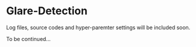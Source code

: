 # Glare-Detection
Log files, source codes and hyper-paremter settings will be included soon.

To be continued...
